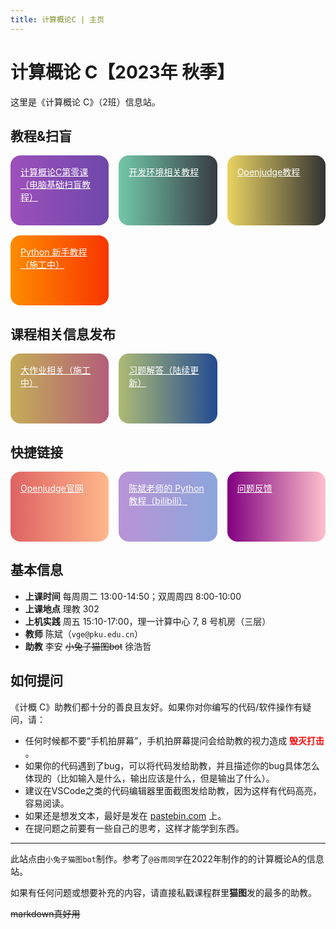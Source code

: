 ```yaml
---
title: 计算概论C | 主页
---
```


# 计算概论 C【2023年 秋季】

这里是《计算概论 C》（2班）信息站。

## 教程&扫盲
 
<div class="action-container">
    <a href="./计算概论C第零课.md" class="action bg4">计算概论C第零课（电脑基础扫盲教程）</a>
    <a href="./ide/" class="action bg1">开发环境相关教程</a>
    <a href="./oj/" class="action bg7">Openjudge教程</a>
    <a href="./py/" class="action bg2">Python 新手教程（施工中）</a>
</div>

## 课程相关信息发布

<div class="action-container">
    <a href="./big/" class="action bg9">大作业相关（施工中）</a>
    <a href="./answer/" class="action bg10">习题解答（陆续更新）</a>
</div>

## 快捷链接

<div class="action-container">
    <a
      href="http://openjudge.cn/"
      class="action bg5"
      target="_blank" rel="noreferrer"
    >
      Openjudge官网
    </a>
    <a 
href="https://www.bilibili.com/video/BV1ae4y1o7xt/"
      class="action bg6"
      target="_blank" rel="noreferrer"
    >
      陈斌老师的 Python 教程（bilibili）
    </a>
    <a 
href="https://www.wjx.cn/vm/e4ofThu.aspx"
      class="action bg8"
      target="_blank" rel="noreferrer"
    >
      问题反馈
    </a>
</div>

## 基本信息

- **上课时间** 每周周二 13:00-14:50；双周周四 8:00-10:00
- **上课地点** 理教 302
- **上机实践** 周五 15:10-17:00，理一计算中心 7, 8 号机房（三层）
- **教师** 陈斌（`vge@pku.edu.cn`）
- **助教** 李安 ~~小兔子猫图bot~~ 徐浩哲 

## 如何提问

《计概 C》助教们都十分的善良且友好。如果你对你编写的代码/软件操作有疑问，请：
- 任何时候都不要“手机拍屏幕”，手机拍屏幕提问会给助教的视力造成<font color='red'> **毁灭打击** </font>。
- 如果你的代码遇到了bug，可以将代码发给助教，并且描述你的bug具体怎么体现的（比如输入是什么，输出应该是什么，但是输出了什么）。
- 建议在VSCode之类的代码编辑器里面截图发给助教，因为这样有代码高亮，容易阅读。
- 如果还是想发文本，最好是发在 [pastebin.com](https://pastebin.com) 上。
- 在提问题之前要有一些自己的思考，这样才能学到东西。

-----

此站点由`小兔子猫图bot`制作。参考了`@谷雨同学`在2022年制作的的计算概论A的信息站。

如果有任何问题或想要补充的内容，请直接私戳课程群里**猫图**发的最多的助教。

~~markdown真好用~~

<style>
    /* https://uigradients.com/ */
.action-container {
    display: grid;
    grid-template-columns: 1fr 1fr;
    gap: 1rem;
}
@media (min-width: 576px) {
    .action-container {
        grid-template-columns: 1fr 1fr 1fr;
    }
}
@media (min-width: 992px) {
    .action-container {
        grid-template-columns: 1fr 1fr 1fr 1fr;
    }
}
a.action {
    display: block;
    height: 5rem;
    border-radius: 1rem;
    padding: 1rem;
    font-weight: unset;
    color: white;
    transition: transform 0.2s;
}
a.action:hover {
    color: white;
    transform: scale(110%);
}
.bg1 {
    background: linear-gradient(to right, #73c8a9, #373b44);
}
.bg2 {
    background: linear-gradient(to right, #fe8c00, #f83600);
}
.bg3 {
    background: linear-gradient(to right, #add100, #7b920a);
}
.bg4 {
    background: linear-gradient(to right, #9d50bb, #6e48aa);
}
.bg5 {
    background: linear-gradient(to right, #de6262, #ffb88c); 
}
.bg6 {
    background: linear-gradient(to right, #b993d6, #8ca6db);
}
.bg7 {
    background: linear-gradient(to right, #e9d362, #333333);
}
.bg8 {
    background: linear-gradient(to right, #800080, #ffc0cb);
}
.bg9 {
    background: linear-gradient(to right, #c4ad58, #b35d79);
}
.bg10 {
    background: linear-gradient(to right, #adbb75, #234b91)
}
</style>

